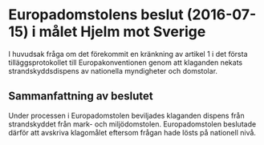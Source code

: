 # Europadomstolens beslut (2016-07-15) i målet Hjelm mot Sverige

I huvudsak fråga om det förekommit en kränkning av artikel 1 i det första tilläggsprotokollet till Europakonventionen genom att klaganden nekats strandskyddsdispens av nationella myndigheter och domstolar.


## Sammanfattning av beslutet

Under processen i Europadomstolen beviljades klaganden dispens från strandskyddet från mark\- och miljödomstolen. Europadomstolen beslutade därför att avskriva klagomålet eftersom frågan hade lösts på nationell nivå.
